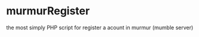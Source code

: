 murmurRegister
==============

the most simply PHP script for register a acount in murmur (mumble server)
